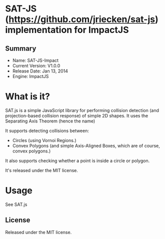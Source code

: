 SAT-JS (https://github.com/jriecken/sat-js) implementation for ImpactJS
====================

## Summary ##

+ Name: SAT-JS-Impact
+ Current Version: V1.0.0
+ Release Date: Jan 13, 2014
+ Engine: ImpactJS

# What is it? #
SAT.js is a simple JavaScript library for performing collision detection (and projection-based collision response) of simple 2D shapes. It uses the Separating Axis Theorem (hence the name)

It supports detecting collisions between:

+ Circles (using Vornoi Regions.)
+ Convex Polygons (and simple Axis-Aligned Boxes, which are of course, convex polygons.)

It also supports checking whether a point is inside a circle or polygon.

It's released under the MIT license.

# Usage #
See SAT.js

## License ##
Released under the MIT license.